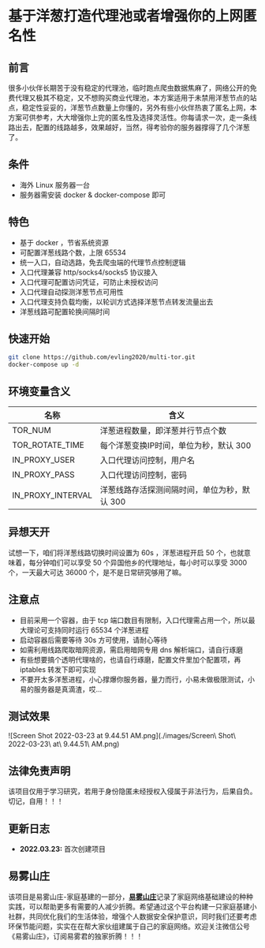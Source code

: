 # 基于洋葱打造代理池或者增强你的上网匿名性

## 前言
很多小伙伴长期苦于没有稳定的代理池，临时跑点爬虫数据焦麻了，网络公开的免费代理又极其不稳定，又不想购买商业代理池，本方案适用于未禁用洋葱节点的站点，稳定性妥妥的，洋葱节点数量上你懂的，另外有些小伙伴热衷了匿名上网，本方案可供参考，大大增强你上完的匿名性及选择灵活性。你每请求一次，走一条线路出去，配置的线路越多，效果越好，当然，得考验你的服务器撑得了几个洋葱了。
 
## 条件
- 海外 Linux 服务器一台
- 服务器需安装 docker & docker-compose 即可

## 特色

- 基于 docker ，节省系统资源
- 可配置洋葱线路个数，上限 65534
- 统一入口，自动选路，免去爬虫端的代理节点控制逻辑
- 入口代理兼容 http/socks4/socks5 协议接入
- 入口代理可配置访问凭证，可防止未授权访问
- 入口代理自动探测洋葱节点可用性
- 入口代理支持负载均衡，以轮训方式选择洋葱节点转发流量出去
- 洋葱线路可配置轮换间隔时间

## 快速开始
```bash
git clone https://github.com/evling2020/multi-tor.git
docker-compose up -d
```

## 环境变量含义
|名称|含义|
|---|---|
|TOR_NUM|洋葱进程数量，即洋葱并行节点个数|
|TOR_ROTATE_TIME|每个洋葱变换IP时间，单位为秒，默认 300|
|IN_PROXY_USER|入口代理访问控制，用户名|
|IN_PROXY_PASS|入口代理访问控制，密码|
|IN_PROXY_INTERVAL|洋葱线路存活探测间隔时间，单位为秒，默认 300|

## 异想天开
试想一下，咱们将洋葱线路切换时间设置为 60s ，洋葱进程开启 50 个，也就意味着，每分钟咱们可以享受 50 个异国他乡的代理地址，每小时可以享受 3000 个，一天最大可达 36000 个，是不是日常研究够用了嘛。

## 注意点
- 目前采用一个容器，由于 tcp 端口数目有限制，入口代理需占用一个，所以最大理论可支持同时运行 65534 个洋葱进程
- 启动容器后需要等待 30s 方可使用，请耐心等待
- 如需利用线路爬取暗网资源，需启用暗网专用 dns 解析端口，请自行琢磨
- 有些想要搞个透明代理啥的，也请自行琢磨，配置文件里加个配置项，再 iptables 转发下即可实现
- 不要开太多洋葱进程，小心撑爆你服务器，量力而行，小易未做极限测试，小易的服务器是真滴渣，哎...

## 测试效果


![Screen Shot 2022-03-23 at 9.44.51 AM.png](./images/Screen\ Shot\ 2022-03-23\ at\ 9.44.51\ AM.png)


## 法律免责声明
该项目仅用于学习研究，若用于身份隐匿未经授权入侵属于非法行为，后果自负。切记，自用！！！

## 更新日志
- **2022.03.23:** 首次创建项目

## 易雾山庄

该项目是易雾山庄-家庭基建的一部分，[**易雾山庄**](https://www.evling.tech)记录了家庭网络基础建设的种种实践，可以帮助更多有需要的人减少折腾。希望通过这个平台构建一只家庭基建小社群，共同优化我们的生活体验，增强个人数据安全保护意识，同时我们还要考虑环保节能问题，实实在在帮大家伙组建属于自己的家庭网络。欢迎关注微信公号《易雾山庄》，订阅易雾君的独家折腾！！！

